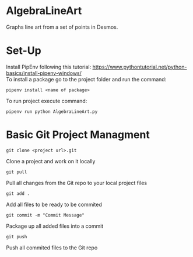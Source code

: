 # AlgebraLineArt
Graphs line art from a set of points in Desmos. <br />

# Set-Up
Install PipEnv following this tutorial: https://www.pythontutorial.net/python-basics/install-pipenv-windows/ <br />
To install a package go to the project folder and run the command:<br />
````
pipenv install <name of package>
````
To run project execute command:<br />
````
pipenv run python AlgebraLineArt.py
````

# Basic Git Project Managment
````
git clone <project url>.git
````
Clone a project and work on it locally

````
git pull
````
Pull all changes from the Git repo to your local project files

````
git add .
````
Add all files to be ready to be commited

````
git commit -m "Commit Message"
````
Package up all added files into a commit

````
git push
````
Push all commited files to the Git repo